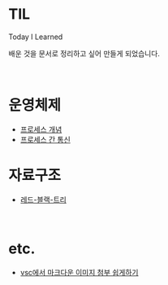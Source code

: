 # TIL
Today I Learned <br>

배운 것을 문서로 정리하고 싶어 만들게 되었습니다.

<br>

# 운영체제

- [프로세스 개념](./md/프로세스-개념.md)
- [프로세스 간 통신](./md/프로세스-간-통신.md)

<be>

# 자료구조

- [레드-블랙-트리](./md/레드-블랙-트리.md)

<br>

# etc.

- [vsc에서 마크다운 이미지 첨부 쉽게하기](./md/vsc에서-마크다운-이미지-첨부-쉽게하기.md)
